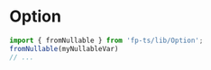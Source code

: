 
# Option

```typescript
import { fromNullable } from 'fp-ts/lib/Option';
fromNullable(myNullableVar)
// ...
```
